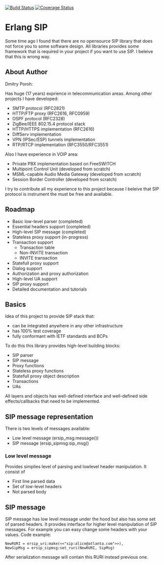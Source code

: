 
[![Build Status](https://travis-ci.org/poroh/ersip.svg?branch=master)](https://travis-ci.org/poroh/ersip) [![Coverage Status](https://coveralls.io/repos/github/poroh/ersip/badge.svg?branch=master)](https://coveralls.io/github/poroh/ersip?branch=master)

# Erlang SIP

Some time ago I found that there are no opensource SIP library that
does not force you to some software design. All libraries provides
some framework that is required in your project if you want to use
SIP. I beleive that this is wrong way.

## About Author

Dmitry Poroh:

Has huge (17 years) exprience in telecommunication areas. Among other
projects I have developed:

  + SMTP protocol (RFC2821)
  + HTTP/FTP proxy (RFC2616, RFC0959)
  + OSPF protocol (RFC2328)
  + ZigBee/IEEE 802.15.4 protocol stack
  + HTTP/HTTPS implementation (RFC2616)
  + DiffServ implementation
  + VPN (IPSec/ESP) tunnels implementation
  + RTP/RTCP implementation (RFC3550/RFC3551)

Also I have experience in VOIP area:

  + Private PBX implementation based on FreeSWITCH
  + Multipoint Control Unit (developed from scratch)
  + MSML-capable Audio Media Gateway (developed from scratch)
  + Session Border Controller (developed from scratch)

I try to contribute all my experience to this project because I
beleive that SIP protocol is instrument the must be free and
available.

## Roadmap

  + Basic low-level parser (completed)
  + Essential headers support (completed)
  + High-level SIP message (completed)
  + Stateless proxy support (in-progress)
  + Transaction support
     - Transaction table
     - Non-INVITE transaction
     - INVITE transaction
  + Statefull proxy support
  + Dialog support
  + Authorization and proxy authorization
  + High-level UA support
  + SIP proxy support
  + Detailed documentation and tutorials

## Basics

Idea of this project to provide SIP stack that:

  + can be integrated anywhere in any other infrastructure
  + has 100% test coverage
  + fully conformant with IETF standards and BCPs

To do this this library provides high-level building blocks:

  + SIP parser
  + SIP message
  + Proxy functions
  + Stateless proxy functions
  + Statefull proxy object description
  + Transactions
  + UAs

All layers and objects has well-defined interface and well-defined
side effects/callbacks that need to be implemented.

## SIP message representation

There is two levels of messages available:

  + Low level message (ersip_msg:message())
  + SIP message (ersip_sipmsg:sip_msg()

### Low level message

Provides simplies level of parsing and lowlevel header manipulation.
It consist of 

  + First line parsed data
  + Set of low-level headers
  + Not parsed body

## SIP message

SIP message has low level message under the hood but also has some set
of parsed headers. It provides interface for higher level manipulation
of SIP messages. For example you can easy change some headers with
your values. Code example:


```
NewRURI = ersip_uri:make(<<"sip:alice@atlanta.com">>),
NewSipMsg = ersip_sipmsg:set_ruri(NewRURI, SipMsg)
```

After serialization message will contain this RURI instead previous
one.

